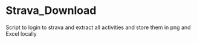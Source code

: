 # Strava_Download
Script to login to strava and extract all activities and store them in png and Excel locally
